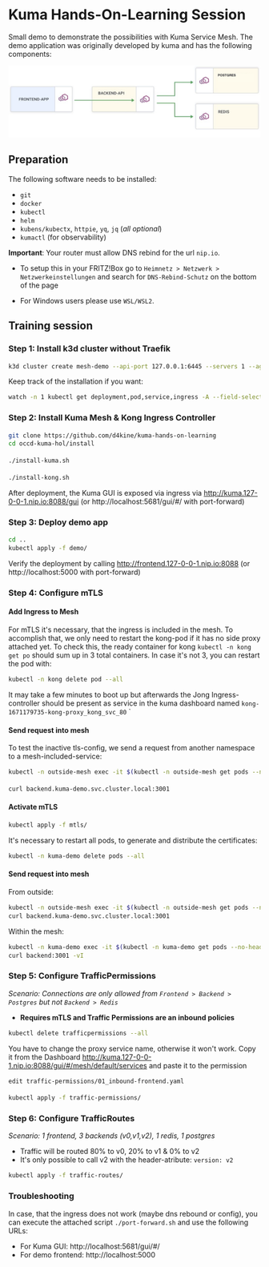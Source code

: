 # Kuma Hands-On-Learning Session

Small demo to demonstrate the possibilities with Kuma Service Mesh. The demo application was originally developed by kuma and has the following components:

![image](docs/demo-app.png)

## Preparation

The following software needs to be installed:

- `git`
- `docker`
- `kubectl`
- `helm`
- `kubens/kubectx`, `httpie`, `yq`, `jq` (*all optional*)
- `kumactl` (for observability)

**Important**: Your router must allow DNS rebind for the url `nip.io`.
- To setup this in your FRITZ!Box go to `Heimnetz > Netzwerk > Netzwerkeinstellungen` and search for `DNS-Rebind-Schutz` on the bottom of the page

- For Windows users please use `WSL/WSL2`.

## Training session

### Step 1: Install k3d cluster without Traefik

```sh
k3d cluster create mesh-demo --api-port 127.0.0.1:6445 --servers 1 --agents 2 --port '8088:80@loadbalancer' --k3s-arg '--disable=traefik@server:0'
```

Keep track of the installation if you want:
```sh
watch -n 1 kubectl get deployment,pod,service,ingress -A --field-selector=metadata.namespace!=kube-system
```

### Step 2: Install Kuma Mesh & Kong Ingress Controller

```sh
git clone https://github.com/d4kine/kuma-hands-on-learning
cd occd-kuma-hol/install

./install-kuma.sh

./install-kong.sh
```

After deployment, the Kuma GUI is exposed via ingress via http://kuma.127-0-0-1.nip.io:8088/gui (or http://localhost:5681/gui/#/ with port-forward)

### Step 3: Deploy demo app

```sh
cd ..
kubectl apply -f demo/
```
Verify the deployment by calling http://frontend.127-0-0-1.nip.io:8088 (or http://localhost:5000 with port-forward)

### Step 4: Configure mTLS

#### Add Ingress to Mesh

For mTLS it's necessary, that the ingress is included in the mesh. To accomplish that, we only need to restart the kong-pod if it has no side proxy attached yet. To check this, the ready container for kong `kubectl -n kong get po` should sum up in 3 total containers. In case it's not 3, you can restart the pod with:

```sh
kubectl -n kong delete pod --all
```
It may take a few minutes to boot up but afterwards the Jong Ingress-controller should be present as service in the kuma dashboard named `kong-1671179735-kong-proxy_kong_svc_80`
`

#### Send request into mesh

To test the inactive tls-config, we send a request from another namespace to a mesh-included-service:
```sh
kubectl -n outside-mesh exec -it $(kubectl -n outside-mesh get pods --no-headers -o custom-columns=":metadata.name") -- sh

curl backend.kuma-demo.svc.cluster.local:3001
```

#### Activate mTLS

```sh
kubectl apply -f mtls/
```

It's necessary to restart all pods, to generate and distribute the certificates:
```sh
kubectl -n kuma-demo delete pods --all
```

#### Send request into mesh

From outside:
```sh
kubectl -n outside-mesh exec -it $(kubectl -n outside-mesh get pods --no-headers -o custom-columns=":metadata.name") -- sh
curl backend.kuma-demo.svc.cluster.local:3001
```

Within the mesh:
```sh
kubectl -n kuma-demo exec -it $(kubectl -n kuma-demo get pods --no-headers -o custom-columns=":metadata.name" | grep "demo-app-") -c kuma-fe -- sh
curl backend:3001 -vI
```

### Step 5: Configure TrafficPermissions

*Scenario: Connections are only allowed from `Frontend > Backend > Postgres` but not `Backend > Redis`*
- **Requires mTLS and Traffic Permissions are an inbound policies**

```sh
kubectl delete trafficpermissions --all
```

You have to change the proxy service name, otherwise it won't work. Copy it from the Dashboard http://kuma.127-0-0-1.nip.io:8088/gui/#/mesh/default/services and paste it to the permission

```sh
edit traffic-permissions/01_inbound-frontend.yaml

kubectl apply -f traffic-permissions/
```

### Step 6: Configure TrafficRoutes

*Scenario: 1 frontend, 3 backends (v0,v1,v2), 1 redis, 1 postgres*
- Traffic will be routed 80% to v0, 20% to v1 & 0% to v2
- It's only possible to call v2 with the header-atribute: `version: v2`

```sh
kubectl apply -f traffic-routes/
```

### Troubleshooting

In case, that the ingress does not work (maybe dns rebound or config), you can execute the attached script `./port-forward.sh` and use the following URLs:

- For Kuma GUI: http://localhost:5681/gui/#/
- For demo frontend: http://localhost:5000
